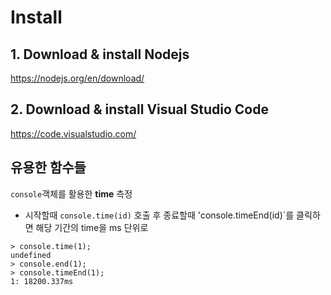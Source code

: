 # Install

## 1. Download & install Nodejs

https://nodejs.org/en/download/

## 2. Download & install Visual Studio Code

https://code.visualstudio.com/

## 유용한 함수들

`console`객체를 활용한 **time** 측정
- 시작할때 `console.time(id)` 호출 후 종료할때 'console.timeEnd(id)`를 클릭하면 해당 기간의 time을 ms 단위로 
```
> console.time(1);
undefined
> console.end(1);
> console.timeEnd(1);
1: 18200.337ms
```
